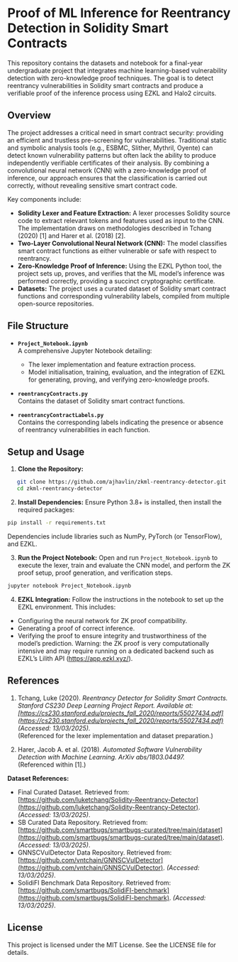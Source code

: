 # Proof of ML Inference for Reentrancy Detection in Solidity Smart Contracts

This repository contains the datasets and notebook for a final-year undergraduate project that integrates machine learning-based vulnerability detection with zero-knowledge proof techniques. The goal is to detect reentrancy vulnerabilities in Solidity smart contracts and produce a verifiable proof of the inference process using EZKL and Halo2 circuits.

## Overview

The project addresses a critical need in smart contract security: providing an efficient and trustless pre-screening for vulnerabilities. Traditional static and symbolic analysis tools (e.g., ESBMC, Slither, Mythril, Oyente) can detect known vulnerability patterns but often lack the ability to produce independently verifiable certificates of their analysis. By combining a convolutional neural network (CNN) with a zero-knowledge proof of inference, our approach ensures that the classification is carried out correctly, without revealing sensitive smart contract code. 

Key components include:
- **Solidity Lexer and Feature Extraction:** A lexer processes Solidity source code to extract relevant tokens and features used as input to the CNN. The implementation draws on methodologies described in Tchang (2020) [1] and Harer et al. (2018) [2].
- **Two-Layer Convolutional Neural Network (CNN):** The model classifies smart contract functions as either vulnerable or safe with respect to reentrancy.
- **Zero-Knowledge Proof of Inference:** Using the EZKL Python tool, the project sets up, proves, and verifies that the ML model’s inference was performed correctly, providing a succinct cryptographic certificate.
- **Datasets:** The project uses a curated dataset of Solidity smart contract functions and corresponding vulnerability labels, compiled from multiple open-source repositories.

## File Structure

- **`Project_Notebook.ipynb`**  
  A comprehensive Jupyter Notebook detailing:
  - The lexer implementation and feature extraction process.
  - Model initialisation, training, evaluation, and the integration of EZKL for generating, proving, and verifying zero-knowledge proofs.
  
- **`reentrancyContracts.py`**  
  Contains the dataset of Solidity smart contract functions.

- **`reentrancyContractLabels.py`**  
  Contains the corresponding labels indicating the presence or absence of reentrancy vulnerabilities in each function.

## Setup and Usage

1. **Clone the Repository:**
```bash
   git clone https://github.com/ajhavlin/zkml-reentrancy-detector.git
   cd zkml-reentrancy-detector
```

2. **Install Dependencies:** Ensure Python 3.8+ is installed, then install the required packages:
```bash
pip install -r requirements.txt
```
Dependencies include libraries such as NumPy, PyTorch (or TensorFlow), and EZKL.

3. **Run the Project Notebook:** Open and run `Project_Notebook.ipynb` to execute the lexer, train and evaluate the CNN model, and perform the ZK proof setup, proof generation, and verification steps.
```bash
jupyter notebook Project_Notebook.ipynb
```

4. **EZKL Integration:** Follow the instructions in the notebook to set up the EZKL environment. This includes:
- Configuring the neural network for ZK proof compatibility.
- Generating a proof of correct inference.
- Verifying the proof to ensure integrity and trustworthiness of the model’s prediction.
Warning: the ZK proof is very computationally intensive and may require running on a dedicated backend such as EZKL’s Lilith API (https://app.ezkl.xyz/). 

## References

1. Tchang, Luke (2020). _Reentrancy Detector for Solidity Smart Contracts. Stanford CS230 Deep Learning Project Report. Available at: [https://cs230.stanford.edu/projects_fall_2020/reports/55027434.pdf](https://cs230.stanford.edu/projects_fall_2020/reports/55027434.pdf) (Accessed: 13/03/2025)._  
    (Referenced for the lexer implementation and dataset preparation.)

2. Harer, Jacob A. et al. (2018). _Automated Software Vulnerability Detection with Machine Learning. ArXiv abs/1803.04497._  
    (Referenced within [1].)

**Dataset References:**

- Final Curated Dataset. Retrieved from: [https://github.com/luketchang/Solidity-Reentrancy-Detector](https://github.com/luketchang/Solidity-Reentrancy-Detector). _(Accessed: 13/03/2025)_.
- SB Curated Data Repository. Retrieved from: [https://github.com/smartbugs/smartbugs-curated/tree/main/dataset](https://github.com/smartbugs/smartbugs-curated/tree/main/dataset). _(Accessed: 13/03/2025)_.
- GNNSCVulDetector Data Repository. Retrieved from: [https://github.com/vntchain/GNNSCVulDetector](https://github.com/vntchain/GNNSCVulDetector). _(Accessed: 13/03/2025)_.
- SolidiFI Benchmark Data Repository. Retrieved from: [https://github.com/smartbugs/SolidiFI-benchmark](https://github.com/smartbugs/SolidiFI-benchmark). _(Accessed: 13/03/2025)_.

## License

This project is licensed under the MIT License. See the LICENSE file for details.